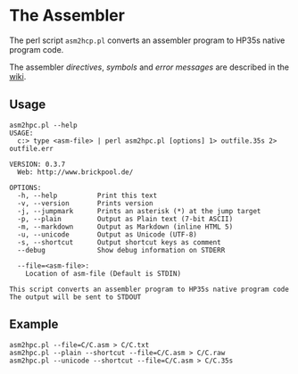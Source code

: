 # The Assembler

The perl script `asm2hcp.pl` converts an assembler program to HP35s native program code.

The assembler _directives_, _symbols_ and _error messages_ are described in the [wiki](http://github.com/brickpool/hp35s/wiki).

## Usage
```
asm2hpc.pl --help
USAGE:
  c:> type <asm-file> | perl asm2hpc.pl [options] 1> outfile.35s 2> outfile.err

VERSION: 0.3.7
  Web: http://www.brickpool.de/

OPTIONS:
  -h, --help          Print this text
  -v, --version       Prints version
  -j, --jumpmark      Prints an asterisk (*) at the jump target
  -p, --plain         Output as Plain text (7-bit ASCII)
  -m, --markdown      Output as Markdown (inline HTML 5)
  -u, --unicode       Output as Unicode (UTF-8)
  -s, --shortcut      Output shortcut keys as comment
  --debug             Show debug information on STDERR

  --file=<asm-file>:
    Location of asm-file (Default is STDIN)

This script converts an assembler program to HP35s native program code
The output will be sent to STDOUT
```

## Example
```
asm2hpc.pl --file=C/C.asm > C/C.txt
asm2hpc.pl --plain --shortcut --file=C/C.asm > C/C.raw
asm2hpc.pl --unicode --shortcut --file=C/C.asm > C/C.35s
```

